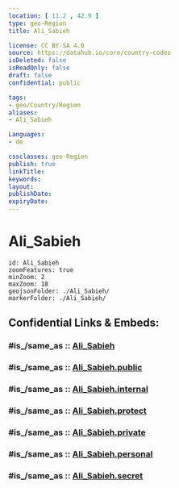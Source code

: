 ```yaml
---
location: [ 11.2 , 42.9 ] 
type: geo-Region
title: Ali_Sabieh

license: CC BY-SA 4.0
source: https://datahub.io/core/country-codes
isDeleted: false
isReadOnly: false
draft: false
confidential: public

tags:
- geo/Country/Region
aliases:
- Ali_Sabieh

Languages:
- de

cssclasses: geo-Region
publish: true
linkTitle: 
keywords: 
layout: 
publishDate: 
expiryDate: 
---
```


# Ali_Sabieh

```leaflet
id: Ali_Sabieh
zoomFeatures: true 
minZoom: 2 
maxZoom: 18
geojsonFolder: ./Ali_Sabieh/
markerFolder: ./Ali_Sabieh/
```


## Confidential Links & Embeds: 

### #is_/same_as :: [Ali_Sabieh](/_Standards/Earth/Continent/Africa/Africa~East/Djibouti/Districts~Djibouti/Ali_Sabieh.md) 

### #is_/same_as :: [Ali_Sabieh.public](/_public/Earth/Continent/Africa/Africa~East/Djibouti/Districts~Djibouti/Ali_Sabieh.public.md) 

### #is_/same_as :: [Ali_Sabieh.internal](/_internal/Earth/Continent/Africa/Africa~East/Djibouti/Districts~Djibouti/Ali_Sabieh.internal.md) 

### #is_/same_as :: [Ali_Sabieh.protect](/_protect/Earth/Continent/Africa/Africa~East/Djibouti/Districts~Djibouti/Ali_Sabieh.protect.md) 

### #is_/same_as :: [Ali_Sabieh.private](/_private/Earth/Continent/Africa/Africa~East/Djibouti/Districts~Djibouti/Ali_Sabieh.private.md) 

### #is_/same_as :: [Ali_Sabieh.personal](/_personal/Earth/Continent/Africa/Africa~East/Djibouti/Districts~Djibouti/Ali_Sabieh.personal.md) 

### #is_/same_as :: [Ali_Sabieh.secret](/_secret/Earth/Continent/Africa/Africa~East/Djibouti/Districts~Djibouti/Ali_Sabieh.secret.md)


